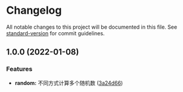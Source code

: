 # Changelog

All notable changes to this project will be documented in this file. See [standard-version](https://github.com/conventional-changelog/standard-version) for commit guidelines.

## 1.0.0 (2022-01-08)


### Features

* **random:** 不同方式计算多个随机数 ([3a24d66](https://github.com/kaokei/rad/commit/3a24d6697aac402e3d19d0c9e7d002c4470c2173))
